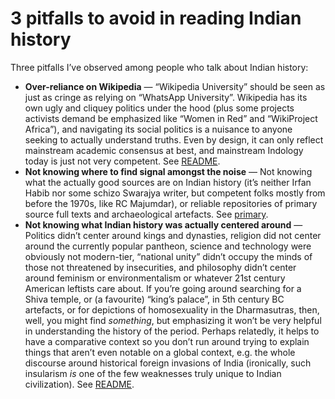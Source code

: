 # 3 pitfalls to avoid in reading Indian history
Three pitfalls I’ve observed among people who talk about Indian history:

- **Over-reliance on Wikipedia** — “Wikipedia University” should be seen as just as cringe as relying on “WhatsApp University”. Wikipedia has its own ugly and cliquey politics under the hood (plus some projects activists demand be emphasized like “Women in Red” and “WikiProject Africa”), and navigating its social politics is a nuisance to anyone seeking to actually understand truths. Even by design, it can only reflect mainstream academic consensus at best, and mainstream Indology today is just not very competent. See [README](myths/README.md).
- **Not knowing where to find signal amongst the noise** — Not knowing what the actually good sources are on Indian history (it’s neither Irfan Habib nor some schizo Swarajya writer, but competent folks mostly from before the 1970s, like RC Majumdar), or reliable repositories of primary source full texts and archaeological artefacts. See [primary](sources/primary.md).
- **Not knowing what Indian history was actually centered around** — Politics didn’t center around kings and dynasties, religion did not center around the currently popular pantheon, science and technology were obviously not modern-tier, “national unity” didn’t occupy the minds of those not threatened by insecurities, and philosophy didn’t center around feminism or environmentalism or whatever 21st century American leftists care about. If you’re going around searching for a Shiva temple, or (a favourite) “king’s palace”, in 5th century BC artefacts, or for depictions of homosexuality in the Dharmasutras, then, well, you might find _something_, but emphasizing it won’t be very helpful in understanding the history of the period. Perhaps relatedly, it helps to have a comparative context so you don’t run around trying to explain things that aren’t even notable on a global context, e.g. the whole discourse around historical foreign invasions of India (ironically, such insularism _is_ one of the few weaknesses truly unique to Indian civilization). See [README](features/README.md).